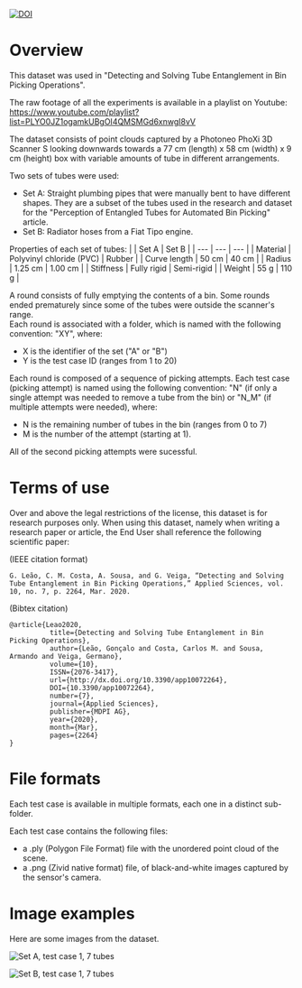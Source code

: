 [![DOI](https://zenodo.org/badge/192831421.svg)](https://zenodo.org/badge/latestdoi/192831421)

# Overview

This dataset was used in "Detecting and Solving Tube Entanglement in Bin Picking Operations".

The raw footage of all the experiments is available in a playlist on Youtube: https://www.youtube.com/playlist?list=PLYO0JZ1ogamkUBgOI4QMSMGd6xnwgI8vV

The dataset consists of point clouds captured by a Photoneo PhoXi 3D Scanner S looking downwards towards a 77 cm (length) x 58 cm (width) x 9 cm (height) box with variable amounts of tube in different arrangements.

Two sets of tubes were used:
- Set A: Straight plumbing pipes that were manually bent to have different shapes. They are a subset of the tubes used in the research and dataset for the "Perception of Entangled Tubes for Automated Bin Picking" article.
- Set B: Radiator hoses from a Fiat Tipo engine.

Properties of each set of tubes:
| | Set A | Set B |
| --- | --- | --- |
| Material | Polyvinyl chloride (PVC) | Rubber |
| Curve length | 50 cm | 40 cm |
| Radius | 1.25 cm | 1.00 cm |
| Stiffness | Fully rigid | Semi-rigid |
| Weight | 55 g | 110 g |

A round consists of fully emptying the contents of a bin. Some rounds ended prematurely since some of the tubes were outside the scanner's range.  
Each round is associated with a folder, which is named with the following convention: "XY", where:
- X is the identifier of the set ("A" or "B")
- Y is the test case ID (ranges from 1 to 20)

Each round is composed of a sequence of picking attempts. Each test case (picking attempt) is named using the following convention: "N" (if only a single attempt was needed to remove a tube from the bin) or "N_M" (if multiple attempts were needed), where:
- N is the remaining number of tubes in the bin (ranges from 0 to 7)
- M is the number of the attempt (starting at 1).

All of the second picking attempts were sucessful. 

# Terms of use

Over and above the legal restrictions of the license, this dataset is for research purposes only. When using this dataset, namely when writing a research paper or article, the End User shall reference the following scientific paper:

(IEEE citation format)
```
G. Leão, C. M. Costa, A. Sousa, and G. Veiga, “Detecting and Solving Tube Entanglement in Bin Picking Operations,” Applied Sciences, vol. 10, no. 7, p. 2264, Mar. 2020.
```

(Bibtex citation)
```
@article{Leao2020,
          title={Detecting and Solving Tube Entanglement in Bin Picking Operations},
          author={Leão, Gonçalo and Costa, Carlos M. and Sousa, Armando and Veiga, Germano},
          volume={10},
          ISSN={2076-3417},
          url={http://dx.doi.org/10.3390/app10072264},
          DOI={10.3390/app10072264},
          number={7},
          journal={Applied Sciences},
          publisher={MDPI AG},
          year={2020},
          month={Mar},
          pages={2264}
}
```

# File formats

Each test case is available in multiple formats, each one in a distinct sub-folder.

Each test case contains the following files:
- a .ply (Polygon File Format) file with the unordered point cloud of the scene.
- a .png (Zivid native format) file, of black-and-white images captured by the sensor's camera.

# Image examples

Here are some images from the dataset.

![Set A, test case 1, 7 tubes](https://raw.github.com/GoncaloLeao/Entangled-Tubes-Bin-Picking-Dataset/master/detecting-and-solving-tube-entanglement-in-bin-picking-operations/A1/7.png)

![Set B, test case 1, 7 tubes](https://raw.github.com/GoncaloLeao/Entangled-Tubes-Bin-Picking-Dataset/master/detecting-and-solving-tube-entanglement-in-bin-picking-operations/B1/7.png)
